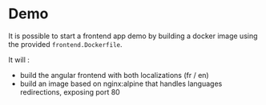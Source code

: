 # Demo

It is possible to start a frontend app  demo  by building a docker image using the provided `frontend.Dockerfile`.

It will : 
- build the angular frontend with both localizations (fr / en)
- build an image based on nginx:alpine that handles languages redirections, exposing port 80